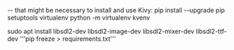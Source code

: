 

-- that might be necessary to install and use Kivy:
pip install --upgrade pip setuptools virtualenv
python -m virtualenv kvenv

sudo apt install libsdl2-dev libsdl2-image-dev libsdl2-mixer-dev libsdl2-ttf-dev
'''pip freeze > requirements.txt'''
